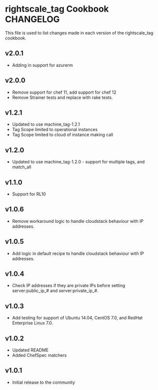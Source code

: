rightscale_tag Cookbook CHANGELOG
=======================

This file is used to list changes made in each version of the rightscale_tag cookbook.

v2.0.1
------

- Adding in support for azurerm

v2.0.0
------

- Remove support for chef 11, add support for chef 12
- Remove Strainer tests and replace with rake tests.

v1.2.1
------

- Updated to use machine_tag-1.2.1
- Tag Scope limited to operational instances
- Tag Scope limited to cloud of instance making call

v1.2.0
------

- Updated to use machine_tag-1.2.0 - support for multiple tags, and match_all

v1.1.0
------

- Support for RL10

v1.0.6
------

- Remove workaround logic to handle cloudstack behaviour with IP addresses.

v1.0.5
------

- Add logic in default recipe to handle cloudstack behaviour with IP addresses.

v1.0.4
------

- Check IP addresses if they are private IPs before setting server:public_ip_# and server:private_ip_#.

v1.0.3
------

- Add testing for support of Ubuntu 14.04, CentOS 7.0, and RedHat Enterprise Linux 7.0.

v1.0.2
------

- Updated README
- Added ChefSpec matchers

v1.0.1
------

- Initial release to the community
